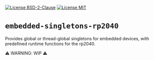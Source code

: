 [![License BSD-2-Clause](https://img.shields.io/badge/License-BSD--2--Clause-blue.svg)](https://opensource.org/licenses/BSD-2-Clause)
[![License MIT](https://img.shields.io/badge/License-MIT-blue.svg)](https://opensource.org/licenses/MIT)


# `embedded-singletons-rp2040`
Provides global or thread-global singletons for embedded devices, with predefined runtime functions for the rp2040.

⚠️ WARNING: WIP ⚠️